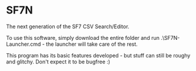 # SF7N
The next generation of the SF7 CSV Search/Editor.

To use this software, simply download the entire folder and run .\SF7N-Launcher.cmd - the launcher will take care of the rest.

This program has its basic features developed - but stuff can still be roughy and glitchy. Don't expect it to be bugfree :)
